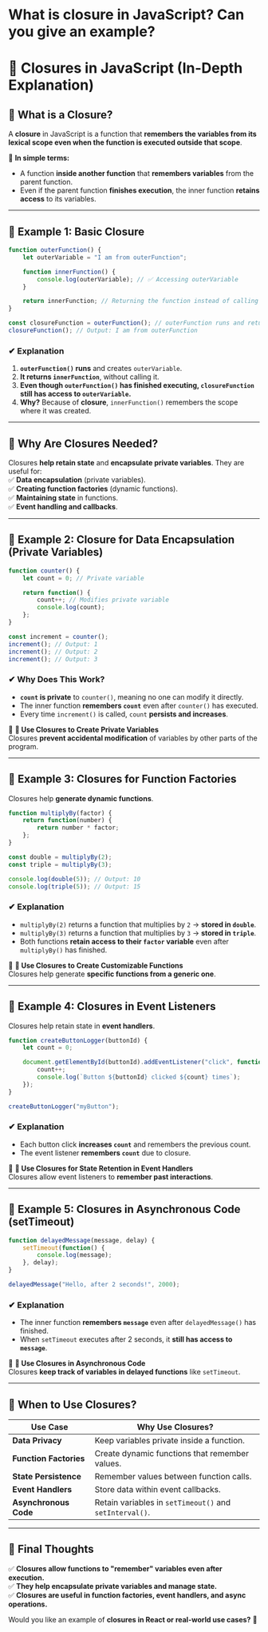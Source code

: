 # What is closure in JavaScript? Can you give an example?

# **🔹 Closures in JavaScript (In-Depth Explanation)**  

## **🔹 What is a Closure?**  
A **closure** in JavaScript is a function that **remembers the variables from its lexical scope even when the function is executed outside that scope**.

📌 **In simple terms:**  
- A function **inside another function** that **remembers variables** from the parent function.  
- Even if the parent function **finishes execution**, the inner function **retains access** to its variables.  

---

## **🔹 Example 1: Basic Closure**
```javascript
function outerFunction() {
    let outerVariable = "I am from outerFunction";

    function innerFunction() {
        console.log(outerVariable); // ✅ Accessing outerVariable
    }

    return innerFunction; // Returning the function instead of calling it
}

const closureFunction = outerFunction(); // outerFunction runs and returns innerFunction
closureFunction(); // Output: I am from outerFunction
```
### **✔ Explanation**
1. **`outerFunction()` runs** and creates `outerVariable`.
2. **It returns `innerFunction`**, without calling it.
3. **Even though `outerFunction()` has finished executing, `closureFunction` still has access to `outerVariable`.**
4. **Why?** Because of **closure**, `innerFunction()` remembers the scope where it was created.

---

## **🔹 Why Are Closures Needed?**
Closures **help retain state** and **encapsulate private variables**. They are useful for:  
✅ **Data encapsulation** (private variables).  
✅ **Creating function factories** (dynamic functions).  
✅ **Maintaining state** in functions.  
✅ **Event handling and callbacks**.  

---

## **🔹 Example 2: Closure for Data Encapsulation (Private Variables)**
```javascript
function counter() {
    let count = 0; // Private variable

    return function() {
        count++; // Modifies private variable
        console.log(count);
    };
}

const increment = counter();
increment(); // Output: 1
increment(); // Output: 2
increment(); // Output: 3
```
### **✔ Why Does This Work?**
- **`count` is private** to `counter()`, meaning no one can modify it directly.
- The inner function **remembers `count`** even after `counter()` has executed.
- Every time `increment()` is called, `count` **persists and increases**.

📌 **🔹 Use Closures to Create Private Variables**  
Closures **prevent accidental modification** of variables by other parts of the program.

---

## **🔹 Example 3: Closures for Function Factories**
Closures help **generate dynamic functions**.

```javascript
function multiplyBy(factor) {
    return function(number) {
        return number * factor;
    };
}

const double = multiplyBy(2);
const triple = multiplyBy(3);

console.log(double(5)); // Output: 10
console.log(triple(5)); // Output: 15
```
### **✔ Explanation**
- `multiplyBy(2)` returns a function that multiplies by `2` → **stored in `double`**.
- `multiplyBy(3)` returns a function that multiplies by `3` → **stored in `triple`**.
- Both functions **retain access to their `factor` variable** even after `multiplyBy()` has finished.

📌 **🔹 Use Closures to Create Customizable Functions**  
Closures help generate **specific functions from a generic one**.

---

## **🔹 Example 4: Closures in Event Listeners**
Closures help retain state in **event handlers**.

```javascript
function createButtonLogger(buttonId) {
    let count = 0;

    document.getElementById(buttonId).addEventListener("click", function() {
        count++;
        console.log(`Button ${buttonId} clicked ${count} times`);
    });
}

createButtonLogger("myButton");
```
### **✔ Explanation**
- Each button click **increases `count`** and remembers the previous count.
- The event listener **remembers `count`** due to closure.

📌 **🔹 Use Closures for State Retention in Event Handlers**  
Closures allow event listeners to **remember past interactions**.

---

## **🔹 Example 5: Closures in Asynchronous Code (setTimeout)**
```javascript
function delayedMessage(message, delay) {
    setTimeout(function() {
        console.log(message);
    }, delay);
}

delayedMessage("Hello, after 2 seconds!", 2000);
```
### **✔ Explanation**
- The inner function **remembers `message`** even after `delayedMessage()` has finished.
- When `setTimeout` executes after 2 seconds, it **still has access to `message`**.

📌 **🔹 Use Closures in Asynchronous Code**  
Closures **keep track of variables in delayed functions** like `setTimeout`.

---

## **🔹 When to Use Closures?**
| **Use Case**              | **Why Use Closures?** |
|---------------------------|----------------------|
| **Data Privacy** | Keep variables private inside a function. |
| **Function Factories** | Create dynamic functions that remember values. |
| **State Persistence** | Remember values between function calls. |
| **Event Handlers** | Store data within event callbacks. |
| **Asynchronous Code** | Retain variables in `setTimeout()` and `setInterval()`. |

---

## **🔹 Final Thoughts**
✅ **Closures allow functions to "remember" variables even after execution.**  
✅ **They help encapsulate private variables and manage state.**  
✅ **Closures are useful in function factories, event handlers, and async operations.**  

Would you like an example of **closures in React or real-world use cases?** 🚀